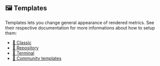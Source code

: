 ## 🖼️ Templates

Templates lets you change general appearance of rendered metrics.
See their respective documentation for more informations about how to setup them:

* [📗 Classic](source/templates/classic)
* [📘 Repository](source/templates/repository)
* [📙 Terminal](source/templates/terminal)
* [📕 Community templates](source/templates/community)

